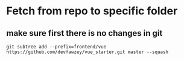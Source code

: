 # Fetch from repo to specific folder
## make sure first there is no changes in git
`git subtree add --prefix=frontend/vue https://github.com/devfawzey/vue_starter.git master --squash`
